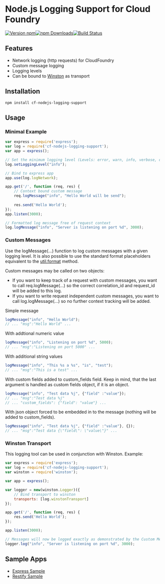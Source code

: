 # Node.js Logging Support for Cloud Foundry   

[![Version npm](https://img.shields.io/npm/v/cf-nodejs-logging-support.svg?style=flat-square)](https://www.npmjs.com/package/cf-nodejs-logging-support)[![npm Downloads](https://img.shields.io/npm/dm/cf-nodejs-logging-support.svg?style=flat-square)](https://www.npmjs.com/package/cf-nodejs-logging-support)[![Build Status](https://img.shields.io/travis/SAP/cf-nodejs-logging-support/master.svg?style=flat-square)](https://travis-ci.org/SAP/cf-nodejs-logging-support)

## Features

  * Network logging (http requests) for CloudFoundry
  * Custom message logging
  * Logging levels
  * Can be bound to [Winston](https://github.com/winstonjs/winston) as transport 

## Installation

```bashp
npm install cf-nodejs-logging-support
```
    
## Usage

### Minimal Example
```js
var express = require('express');
var log = require('cf-nodejs-logging-support');
var app = express();

// Set the minimum logging level (Levels: error, warn, info, verbose, debug, silly)
log.setLoggingLevel("info");

// Bind to express app
app.use(log.logNetwork);

app.get('/', function (req, res) {
    // Context bound custom message
    req.logMessage("info", "Hello World will be send");
    
    res.send('Hello World');
});
app.listen(3000);

// Formatted log message free of request context
log.logMessage("info", "Server is listening on port %d", 3000);
```
### Custom Messages

Use the logMessage(...) function to log custom messages with a given logging level. It is also possible to use the standard format placeholders equivalent to the [util.format](https://nodejs.org/api/util.html#util_util_format_format) method.

Custom messages may be called on two objects:
- If you want to keep track of a request with custom messages, you want to call req.logMessage(...) so the correct correlation_id and request_id will be added to this log.
- If you want to write request independent custom messages, you want to call log.logMessage(...) so no further context tracking will be added.

Simple message
```js
logMessage("info", "Hello World"); 
// ... "msg":"Hello World" ...
```

With addtional numeric value
```js
logMessage("info", "Listening on port %d", 5000); 
// ... "msg":"Listening on port 5000" ...
```

With additional string values
```js
logMessage("info", "This %s a %s", "is", "test"); 
// ... "msg":"This is a test" ...
```

With custom fields added to custom_fields field. Keep in mind, that the last argument is handled as custom fields object, if it is an object.
```js
logMessage("info", "Test data %j", {"field" :"value"}); 
// ... "msg":"Test data %j" 
// ... "custom_fields": {"field": "value"} ...
```

With json object forced to be embedded in to the message (nothing will be added to custom_fields).
```js
logMessage("info", "Test data %j", {"field" :"value"}, {}); 
// ... "msg":"Test data {\"field\": \"value\"}" ...
```

### Winston Transport
This logging tool can be used in conjunction with Winston. Example:
```js
var express = require('express');
var log = require('cf-nodejs-logging-support');
var winston = require('winston');

var app = express();

var logger = new(winston.Logger)({
    // Bind transport to winston
    transports: [log.winstonTransport]
});

app.get('/', function (req, res) {
    res.send('Hello World');
});

app.listen(3000);

// Messages will now be logged exactly as demonstrated by the Custom Messages paragraph
logger.log("info", "Server is listening on port %d", 3000);
```

## Sample Apps

  * [Express Sample](https://github.com/SAP/cf-nodejs-logging-support/blob/master/sample/cf-nodejs-shoutboard-express)
  * [Restify Sample](https://github.com/SAP/cf-nodejs-logging-support/blob/master/sample/cf-nodejs-shoutboard-restify)
